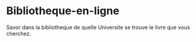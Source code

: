 # Bibliotheque-en-ligne
Savor dans la bibliotheque de quelle Universite se trouve le livre que vous cherchez.
